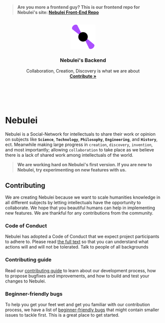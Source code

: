 > **Are you more a frontend guy? This is our frontend repo for Nebulei's site: [Nebulei Front-End Repo](https://github.com/nebuleia/nebulei)**

<br />
<div align="center">
  <a href="https://github.com/Nebuleia/nebulei">
    <img src="assets/nebulei-logo.png" alt="Logo" width="80" height="80">
  </a>

  <h3 align="center">Nebulei's Backend</h3>

  <p align="center">
    Collaboration, Creation, Discovery is what we are about
    <br />
    <a href="https://github.com/Nebuleia/nebulei/fork"><strong>Contribute »</strong></a>

</div>

<br />
<br />

<p align="center">
  <a href="#"><img src="https://img.shields.io/github/issues/nebuleia/nebulei" alt="" /></a>
  <a href="#"><img src="https://img.shields.io/github/forks/nebuleia/nebulei" alt="" /></a>
  <a href="#"><img src="https://img.shields.io/github/stars/nebuleia/nebulei" alt="" /></a>
  <a href="#"><img src="https://img.shields.io/github/contributors/nebuleia/nebulei" alt="" /></a>
</p>

# Nebulei

Nebulei is a  Social-Network for intellectuals to share their work or opinion on subjects like **`Science`**,
**`Technology`**, **`Philosophy`**, **`Engineering`**, and **`History`**, ect. Meanwhile making large progress in `creation`, 
`discovery`, `invention`, and most importantly; allowing `collaboration` to take place 
as we believe there is a lack of shared work among intellectuals of the world.

> **We are working hard on Nebulei's first version. If you are new to Nebulei, try experimenting on new features with us.**

## Contributing

We are creating Nebulei because we want to scale humanities knowledge in all different subjects by letting intellectuals have the opportunity to collaborate. We hope that you beautiful humans can help in implementing new features. We are thankful for any contributions from the community. 

### Code of Conduct

Nebulei has adopted a Code of Conduct that we expect project participants to adhere to. Please read [the full text](https://github.com/nebuleia/nebulei/blob/main/CODE_OF_CONDUCT.md) so that you can understand what actions will and will not be tolerated. Talk to people of all backgrounds 

### Contributing guide

Read our [contributing guide](https://github.com/PipInstallAI/nebulei/blob/main/CONTRIBUTING.md) to learn about our development process, how to propose bugfixes and improvements, and how to build and test your changes to Nebulei.

### Beginner-friendly bugs

To help you get your feet wet and get you familiar with our contribution process, we have a list of [beginner-friendly bugs](https://github.com/nebuleia/nebulei/labels/good%20first%20issue) that might contain smaller issues to tackle first. This is a great place to get started.

